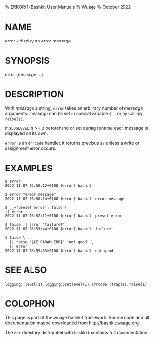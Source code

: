 % ERROR(1) Bashkit User Manuals
% Wuage
% October 2022

# NAME

error - display an error message

# SYNOPSIS

error [*message* ...]

# DESCRIPTION

With *message* a string, `error` takes an arbitrary number of *message*
arguments.
*message* can be set in special variable `$__` or by calling `raise(1)`.

If `$LOGLEVEL` is >= 3 beforehand or set during runtime each message
is displayed on its own.

`error` is an `errcode` handler, it returns previous `$?` unless a write
or assignment error occurs.

# EXAMPLES

    $ error
    2022-11-07 16:50:12+0100 [error] bash:1|

    $ error "error message"
    2022-11-07 16:50:14+0100 [error] bash:1| error message

    $ __='preset error'; false \
    || error
    2022-11-07 16:52:11+0100 [error] bash:1| preset error

    $ false || error 'failure!'
    2022-11-07 16:53:44+0100 [error] bash:1| failure!

    $ false \
      || raise "${E_PARAM_ERR}" 'not good' \
      || error
    2022-11-07 16:59:33+0100 [error] bash:1| not good

# SEE ALSO

`logging::level(1)`, `logging::setlevel(1)`, `errcode::trap(1)`, `raise(1)`

# COLOPHON
This page is part of the wuage bashkit framework. Source code and all
documentation maybe downloaded from <http://bashkit.wuage.org>

The `doc` directory distributed with `bashkit` contains full documentation.
